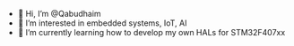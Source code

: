 - 👋 Hi, I’m @Qabudhaim
- 👀 I’m interested in embedded systems, IoT, AI
- 🌱 I’m currently learning how to develop my own HALs for STM32F407xx

<!---
Qabudhaim/Qabudhaim is a ✨ special ✨ repository because its `README.md` (this file) appears on your GitHub profile.
You can click the Preview link to take a look at your changes.
--->
